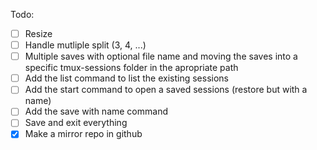 Todo:
* [ ] Resize
* [ ] Handle mutliple split (3, 4, ...)
* [ ] Multiple saves with optional file name and moving the saves into a specific tmux-sessions folder in the apropriate path
* [ ] Add the list command to list the existing sessions
* [ ] Add the start command to open a saved sessions (restore but with a name)
* [ ] Add the save with name command 
* [ ] Save and exit everything
* [X] Make a mirror repo in github

